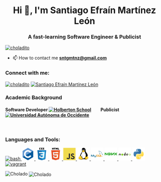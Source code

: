 <h1 align="center">Hi 👋, I'm Santiago Efraín Martínez León</h1>
<h3 align="center">A fast-learning Software Engineer & Publicist</h3>

<p align="left"> <a href="https://twitter.com/choladito" target="blank"><img src="https://img.shields.io/twitter/follow/choladito?logo=twitter&style=for-the-badge" alt="choladito" /></a> </p>

- 📫 How to contact me **sntgmtnz@gmail.com**

<h3 align="left">Connect with me:</h3>
<p align="left">
<a href="https://twitter.com/choladito" target="blank"><img align="center" src="https://raw.githubusercontent.com/rahuldkjain/github-profile-readme-generator/master/src/images/icons/Social/twitter.svg" alt="choladito" height="30" width="40" /></a>
<a href="https://linkedin.com/in/choladito" target="blank"><img align="center" src="https://raw.githubusercontent.com/rahuldkjain/github-profile-readme-generator/master/src/images/icons/Social/linked-in-alt.svg" alt="Santiago Efraín Martínez León" height="30" width="40" /></a>
</p>

<h3 align="left">Academic Background</h3>

<p>
<h4 align="left">Software Developer <a href="https://www.holbertonschool.com" target="blank"><img src="https://assets.website-files.com/6105315644a26f77912a1ada/610540e8b4cd6969794fe673_Holberton_School_logo-04-04.svg" alt="Holberton School" height="50" width="50" /></a>&nbsp;&nbsp;&nbsp;&nbsp;&nbsp;&nbsp;&nbsp;&nbsp;&nbsp;Publicist<a href="https://www.uao.edu.co/" target="blank"><img src="https://pattern.uao.edu.co/images/UAO-logo.png" alt="Universidad Autónoma de Occidente" height="50" width="50" /></a></h4>
</p>
<br>

<h3 align="left">Languages and Tools:</h3>
<p align="left"> <a href="https://www.gnu.org/software/bash/" target="_blank"> <img src="https://www.vectorlogo.zone/logos/gnu_bash/gnu_bash-icon.svg" alt="bash" width="40" height="40"/> </a> <a href="https://www.cprogramming.com/" target="_blank"> <img src="https://raw.githubusercontent.com/devicons/devicon/master/icons/c/c-original.svg" alt="c" width="40" height="40"/> </a> <a href="https://www.w3schools.com/css/" target="_blank"> <img src="https://raw.githubusercontent.com/devicons/devicon/master/icons/css3/css3-original-wordmark.svg" alt="css3" width="40" height="40"/> </a> <a href="https://www.w3.org/html/" target="_blank"> <img src="https://raw.githubusercontent.com/devicons/devicon/master/icons/html5/html5-original-wordmark.svg" alt="html5" width="40" height="40"/> </a> <a href="https://developer.mozilla.org/en-US/docs/Web/JavaScript" target="_blank"> <img src="https://raw.githubusercontent.com/devicons/devicon/master/icons/javascript/javascript-original.svg" alt="javascript" width="40" height="40"/> </a> <a href="https://www.linux.org/" target="_blank"> <img src="https://raw.githubusercontent.com/devicons/devicon/master/icons/linux/linux-original.svg" alt="linux" width="40" height="40"/> </a> <a href="https://www.mysql.com/" target="_blank"> <img src="https://raw.githubusercontent.com/devicons/devicon/master/icons/mysql/mysql-original-wordmark.svg" alt="mysql" width="40" height="40"/> </a> <a href="https://www.nginx.com" target="_blank"> <img src="https://raw.githubusercontent.com/devicons/devicon/master/icons/nginx/nginx-original.svg" alt="nginx" width="40" height="40"/> </a> <a href="https://nodejs.org" target="_blank"> <img src="https://raw.githubusercontent.com/devicons/devicon/master/icons/nodejs/nodejs-original-wordmark.svg" alt="nodejs" width="40" height="40"/> </a> <a href="https://www.python.org" target="_blank"> <img src="https://raw.githubusercontent.com/devicons/devicon/master/icons/python/python-original.svg" alt="python" width="40" height="40"/> </a> <a href="https://www.vagrantup.com/" target="_blank"> <img src="https://www.vectorlogo.zone/logos/vagrantup/vagrantup-icon.svg" alt="vagrant" width="40" height="40"/> </a> </p>

<p><img align="left" src="https://github-readme-stats.vercel.app/api/top-langs?username=Cholado&show_icons=true&locale=en&layout=compact" alt="Cholado" /></p>

<p>&nbsp;<img align="center" src="https://github-readme-stats.vercel.app/api?username=Cholado&show_icons=true&locale=en" alt="Cholado" /></p>

